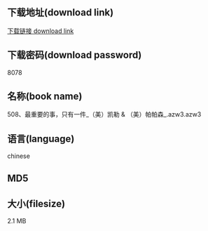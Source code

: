 ## 下载地址(download link)
[下载链接 download link](https://voluble-croquembouche-d321dc.netlify.app/?s=508%E3%80%81%E6%9C%80%E9%87%8D%E8%A6%81%E7%9A%84%E4%BA%8B%EF%BC%8C%E5%8F%AA%E6%9C%89%E4%B8%80%E4%BB%B6_%EF%BC%88%E7%BE%8E%EF%BC%89%E5%87%AF%E5%8B%92+%26+%EF%BC%88%E7%BE%8E%EF%BC%89%E5%B8%95%E5%B8%95%E6%A3%AE_.azw3)

## 下载密码(download password)
8078

## 名称(book name)
508、最重要的事，只有一件_（美）凯勒 & （美）帕帕森_.azw3.azw3

## 语言(language)
chinese

## MD5


## 大小(filesize)
2.1 MB
